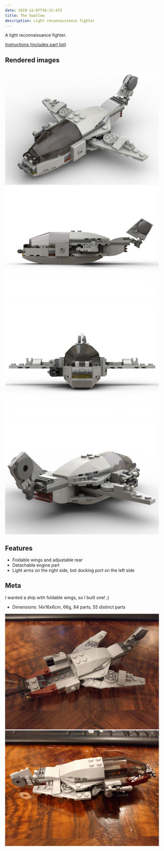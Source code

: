 ```yaml
---
date: 2019-12-07T16:31:47Z
title: The Swallow
description: Light reconnaissance fighter
---
```


A light reconnaissance fighter.

[Instructions (includes part list)](the-swallow-instructions.pdf)

## Rendered images

![The Swallow: diagonal front view](the-swallow.png)
![The Swallow: profile view from the left side](the-swallow_2.png)
![The Swallow: front view](the-swallow_3.png)
![The Swallow: diagonal rear view](the-swallow_4.png)

## Features

* Foldable wings and adjustable rear
* Detachable engine part
* Light arms on the right side, bot docking port on the left side

## Meta

I wanted a ship with foldable wings, so I built one! ;)

* Dimensions: 14x16x6cm, 66g, 84 parts, 55 distinct parts

![The real Swallow](real_swallow.jpg)
![The real Swallow with folded wings](real_swallow_folded.jpg)

